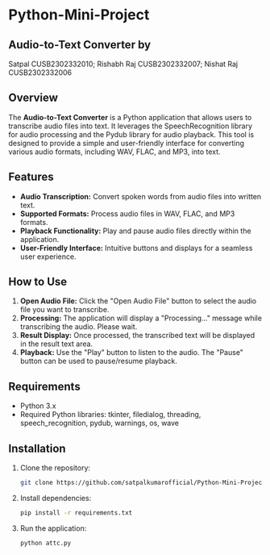 # Python-Mini-Project

## Audio-to-Text Converter by
Satpal CUSB2302332010;
Rishabh Raj CUSB2302332007; 
Nishat Raj CUSB2302332006

## Overview

The **Audio-to-Text Converter** is a Python application that allows users to transcribe audio files into text. It leverages the SpeechRecognition library for audio processing and the Pydub library for audio playback. This tool is designed to provide a simple and user-friendly interface for converting various audio formats, including WAV, FLAC, and MP3, into text.

## Features

- **Audio Transcription:** Convert spoken words from audio files into written text.
- **Supported Formats:** Process audio files in WAV, FLAC, and MP3 formats.
- **Playback Functionality:** Play and pause audio files directly within the application.
- **User-Friendly Interface:** Intuitive buttons and displays for a seamless user experience.

## How to Use

1. **Open Audio File:** Click the "Open Audio File" button to select the audio file you want to transcribe.
2. **Processing:** The application will display a "Processing..." message while transcribing the audio. Please wait.
3. **Result Display:** Once processed, the transcribed text will be displayed in the result text area.
4. **Playback:** Use the "Play" button to listen to the audio. The "Pause" button can be used to pause/resume playback.

## Requirements

- Python 3.x
- Required Python libraries: tkinter, filedialog, threading, speech_recognition, pydub, warnings, os, wave

## Installation

1. Clone the repository:

    ```bash
    git clone https://github.com/satpalkumarofficial/Python-Mini-Project.git
    ```

2. Install dependencies:

    ```bash
    pip install -r requirements.txt
    ```

3. Run the application:

    ```bash
    python attc.py
    ```
